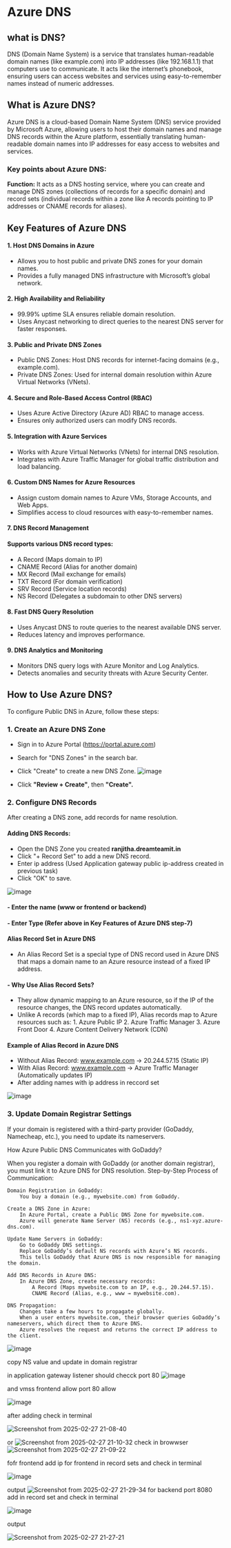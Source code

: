 # Azure DNS

## what is DNS?

DNS (Domain Name System) is a service that translates human-readable domain names (like example.com) into IP addresses (like 192.168.1.1) that computers use to communicate. It acts like the internet’s phonebook, ensuring users can access websites and services using easy-to-remember names instead of numeric addresses.

## What is Azure DNS?

Azure DNS is a cloud-based Domain Name System (DNS) service provided by Microsoft Azure, allowing users to host their domain names and manage DNS records within the Azure platform, essentially translating human-readable domain names into IP addresses for easy access to websites and services.

### Key points about Azure DNS:

**Function:** It acts as a DNS hosting service, where you can create and manage DNS zones (collections of records for a specific domain) and record sets (individual records within a zone like A records pointing to IP addresses or CNAME records for aliases). 

## Key Features of Azure DNS

#### 1. Host DNS Domains in Azure

 -   Allows you to host public and private DNS zones for your domain names.
 -   Provides a fully managed DNS infrastructure with Microsoft’s global network.

#### 2. High Availability and Reliability

 -   99.99% uptime SLA ensures reliable domain resolution.
 -   Uses Anycast networking to direct queries to the nearest DNS server for faster responses.

#### 3. Public and Private DNS Zones

-    Public DNS Zones: Host DNS records for internet-facing domains (e.g., example.com).
-    Private DNS Zones: Used for internal domain resolution within Azure Virtual Networks (VNets).

#### 4. Secure and Role-Based Access Control (RBAC)

-    Uses Azure Active Directory (Azure AD) RBAC to manage access.
-    Ensures only authorized users can modify DNS records.

#### 5. Integration with Azure Services

 -   Works with Azure Virtual Networks (VNets) for internal DNS resolution.
 -   Integrates with Azure Traffic Manager for global traffic distribution and load balancing.

#### 6. Custom DNS Names for Azure Resources

 -   Assign custom domain names to Azure VMs, Storage Accounts, and Web Apps.
 -   Simplifies access to cloud resources with easy-to-remember names.

#### 7. DNS Record Management

#### Supports various DNS record types:

-    A Record (Maps domain to IP)
-    CNAME Record (Alias for another domain)
-    MX Record (Mail exchange for emails)
-    TXT Record (For domain verification)
-    SRV Record (Service location records)
-    NS Record (Delegates a subdomain to other DNS servers)

#### 8. Fast DNS Query Resolution

-    Uses Anycast DNS to route queries to the nearest available DNS server.
-    Reduces latency and improves performance.

#### 9. DNS Analytics and Monitoring

-    Monitors DNS query logs with Azure Monitor and Log Analytics.
-    Detects anomalies and security threats with Azure Security Center.

## How to Use Azure DNS?

To configure Public DNS in Azure, follow these steps:

### 1. Create an Azure DNS Zone

- Sign in to Azure Portal (https://portal.azure.com)
- Search for "DNS Zones" in the search bar.
- Click "Create" to create a new DNS Zone.
![image](https://github.com/user-attachments/assets/9acc104d-dd71-41fa-87be-c33e8182e161)

- Click **"Review + Create"**, then **"Create".**

### 2. Configure DNS Records

After creating a DNS zone, add records for name resolution.

#### Adding DNS Records:

-    Open the DNS Zone you created **ranjitha.dreamteamit.in**
-    Click "+ Record Set" to add a new DNS record.
-    Enter ip address (Used Application gateway public ip-address created in previous task)
-    Click "OK" to save.

![image](https://github.com/user-attachments/assets/4dede1f4-dc0e-4b7d-97a1-c8a7f6d88cd5)
#### -    Enter the name (www or frontend or backend)
#### - Enter Type (Refer above in Key Features of Azure DNS step-7)
#### Alias Record Set in Azure DNS

  -  An Alias Record Set is a special type of DNS record used in Azure DNS that maps a domain name to an Azure resource instead of a fixed IP address.
  #### - Why Use Alias Record Sets?

   - They allow dynamic mapping to an Azure resource, so if the IP of the resource changes, the DNS record updates automatically.
   -  Unlike A records (which map to a fixed IP), Alias records map to Azure resources such as:
     1. Azure Public IP
     2. Azure Traffic Manager
     3. Azure Front Door
     4. Azure Content Delivery Network (CDN)

#### Example of Alias Record in Azure DNS

   - Without Alias Record:
        www.example.com → 20.244.57.15 (Static IP)
   - With Alias Record:
        www.example.com → Azure Traffic Manager (Automatically updates IP)
- After adding names with ip address in reccord set

![image](https://github.com/user-attachments/assets/b0e031b4-2afc-407f-8680-4fcf99d59dbd)


### 3. Update Domain Registrar Settings

 If your domain is registered with a third-party provider (GoDaddy, Namecheap, etc.), you need to update its nameservers.

How Azure Public DNS Communicates with GoDaddy?

When you register a domain with GoDaddy (or another domain registrar), you must link it to Azure DNS for DNS resolution.
Step-by-Step Process of Communication:

    Domain Registration in GoDaddy:
        You buy a domain (e.g., mywebsite.com) from GoDaddy.

    Create a DNS Zone in Azure:
        In Azure Portal, create a Public DNS Zone for mywebsite.com.
        Azure will generate Name Server (NS) records (e.g., ns1-xyz.azure-dns.com).

    Update Name Servers in GoDaddy:
        Go to GoDaddy DNS settings.
        Replace GoDaddy’s default NS records with Azure’s NS records.
        This tells GoDaddy that Azure DNS is now responsible for managing the domain.

    Add DNS Records in Azure DNS:
        In Azure DNS Zone, create necessary records:
            A Record (Maps mywebsite.com to an IP, e.g., 20.244.57.15).
            CNAME Record (Alias, e.g., www → mywebsite.com).

    DNS Propagation:
        Changes take a few hours to propagate globally.
        When a user enters mywebsite.com, their browser queries GoDaddy’s nameservers, which direct them to Azure DNS.
        Azure resolves the request and returns the correct IP address to the client.



![image](https://github.com/user-attachments/assets/8eba9c3f-7825-42cc-b104-fbed253e6a2f)

copy NS value and update in domain registrar





in application gateway listener should checck port 80
![image](https://github.com/user-attachments/assets/2baa4840-bb4c-493b-acfc-a3f8f32877fc)


and vmss frontend allow port 80 allow

![image](https://github.com/user-attachments/assets/8958ca38-095d-40ad-8b37-349d2dbdc490)

after adding check in terminal

![Screenshot from 2025-02-27 21-08-40](https://github.com/user-attachments/assets/51abe234-e06a-4e2e-b8b0-6cb6a96f1b96)

or 
![Screenshot from 2025-02-27 21-10-32](https://github.com/user-attachments/assets/66f16940-38f6-4da3-b74c-0e802b55e021)
 check in browwser
 ![Screenshot from 2025-02-27 21-09-22](https://github.com/user-attachments/assets/3f548e10-2171-45e1-a39d-f5721c2b398b)



fofr frontend add ip  for frontend in record sets and check in terminal

![image](https://github.com/user-attachments/assets/c68a1959-440c-49f7-b22c-d5fd1bc8c9a3)

output
![Screenshot from 2025-02-27 21-29-34](https://github.com/user-attachments/assets/c201a6ef-6827-4a0f-aa2f-3c3990b73470)
for backend port 8080 add in record set and check in terminal

![image](https://github.com/user-attachments/assets/f4ac7dc5-b504-4df8-b46a-b4034812a561)

output

![Screenshot from 2025-02-27 21-27-21](https://github.com/user-attachments/assets/a0a3aad6-db43-4699-80ba-a61f4608387d)
